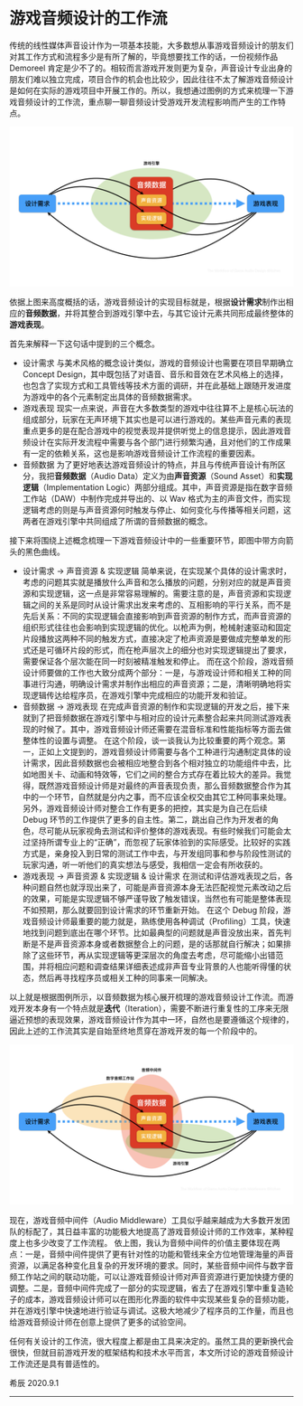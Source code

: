 # 游戏音频设计的工作流

传统的线性媒体声音设计作为一项基本技能，大多数想从事游戏音频设计的朋友们对其工作方式和流程多少是有所了解的，毕竟想要找工作的话，一份视频作品 Demoreel 肯定是少不了的。相较而言游戏开发则更为复杂，声音设计专业出身的朋友们难以独立完成，项目合作的机会也比较少，因此往往不太了解游戏音频设计是如何在实际的游戏项目中开展工作的。所以，我想通过图例的方式来梳理一下游戏音频设计的工作流，重点聊一聊音频设计受游戏开发流程影响而产生的工作特点。

![The Workflow of Game Audio Design](media/TheWorkflowOfGameAudioDesign.jpg)

依据上图来高度概括的话，游戏音频设计的实现目标就是，根据**设计需求**制作出相应的**音频数据**，并将其整合到游戏引擎中去，与其它设计元素共同形成最终整体的**游戏表现**。

首先来解释一下这句话中提到的三个概念。
* 设计需求
与美术风格的概念设计类似，游戏的音频设计也需要在项目早期确立 Concept Design，其中既包括了对语音、音乐和音效在艺术风格上的选择，也包含了实现方式和工具管线等技术方面的调研，并在此基础上跟随开发进度为游戏中的各个元素制定出具体的音频数据需求。
* 游戏表现
现实一点来说，声音在大多数类型的游戏中往往算不上是核心玩法的组成部分，玩家在无声环境下其实也是可以进行游戏的。某些声音元素的表现重点更多的是在配合游戏中的视觉表现并提供听觉上的信息提示，因此游戏音频设计在实际开发流程中需要与各个部门进行频繁沟通，且对他们的工作成果有一定的依赖关系，这也是影响游戏音频设计工作流程的重要因素。
* 音频数据
为了更好地表达游戏音频设计的特点，并且与传统声音设计有所区分，我把**音频数据**（Audio Data）定义为由**声音资源**（Sound Asset）和**实现逻辑**（Implementation Logic）两部分组成。其中，声音资源是指在数字音频工作站（DAW）中制作完成并导出的、以 Wav 格式为主的声音文件，而实现逻辑考虑的则是与声音资源何时触发与停止、如何变化与传播等相关问题，这两者在游戏引擎中共同组成了所谓的音频数据的概念。

接下来将围绕上述概念梳理一下游戏音频设计中的一些重要环节，即图中带方向箭头的黑色曲线。
* 设计需求 -> 声音资源 & 实现逻辑
简单来说，在实现某个具体的设计需求时，考虑的问题其实就是播放什么声音和怎么播放的问题，分别对应的就是声音资源和实现逻辑，这一点是非常容易理解的。需要注意的是，声音资源和实现逻辑之间的关系是同时从设计需求出发来考虑的、互相影响的平行关系，而不是先后关系：不同的实现逻辑会直接影响到声音资源的制作方式，而声音资源的组织形式往往也会影响到实现逻辑的优化。以枪声为例，枪械射速驱动和固定片段播放这两种不同的触发方式，直接决定了枪声资源是要做成完整单发的形式还是可循环片段的形式，而在枪声层次上的细分也对实现逻辑提出了要求，需要保证各个层次能在同一时刻被精准触发和停止。
而在这个阶段，游戏音频设计师要做的工作也大致分成两个部分：一是，与游戏设计师和相关工种的同事进行沟通，明确设计需求并制作出相应的声音资源；二是，清晰明确地将实现逻辑传达给程序员，在游戏引擎中完成相应的功能开发和验证。
* 音频数据 -> 游戏表现
在完成声音资源的制作和实现逻辑的开发之后，接下来就到了把音频数据在游戏引擎中与相对应的设计元素整合起来共同测试游戏表现的时候了。其中，游戏音频设计师还需要在混音标准和性能指标等方面去做整体性的设置与调整。
在这个阶段，谈一谈我认为比较重要的两个观念。第一，正如上文提到的，游戏音频设计师需要与各个工种进行沟通制定具体的设计需求，因此音频数据也会被相应地整合到各个相对独立的功能组件中去，比如地图关卡、动画和特效等，它们之间的整合方式存在着比较大的差异。我觉得，既然游戏音频设计师是对最终的声音表现负责，那么音频数据整合作为其中的一个环节，自然就是分内之事，而不应该全权交由其它工种同事来处理。另外，游戏音频设计师对整合工作有更多的把控，其实是为自己在后续 Debug 环节的工作提供了更多的自主性。第二，跳出自己作为开发者的角色，尽可能从玩家视角去测试和评价整体的游戏表现。有些时候我们可能会太过坚持所谓专业上的“正确”，而忽视了玩家体验到的实际感受。比较好的实践方式是，亲身投入到日常的测试工作中去，与开发组同事和参与阶段性测试的玩家沟通，听一听他们的真实想法与感受，我相信一定会有所收获的。
* 游戏表现 -> 声音资源 & 实现逻辑 & 设计需求
在测试和评估游戏表现之后，各种问题自然也就浮现出来了，可能是声音资源本身无法匹配视觉元素改动之后的效果，可能是实现逻辑不够严谨导致了触发错误，当然也有可能是整体表现不如预期，那么就要回到设计需求的环节重新开始。
在这个 Debug 阶段，游戏音频设计师最重要的能力就是，熟练使用各种调试（Profiling）工具，快速地找到问题到底出在哪个环节。比如最典型的问题就是声音没放出来，首先判断是不是声音资源本身或者数据整合上的问题，是的话那就自行解决；如果排除了这些环节，再从实现逻辑等更深层次的角度去考虑，尽可能缩小出错范围，并将相应问题和调查结果详细表述成非声音专业背景的人也能听得懂的状态，然后再寻找程序员或相关工种的同事来一同解决。

以上就是根据图例所示，以音频数据为核心展开梳理的游戏音频设计工作流。而游戏开发本身有一个特点就是**迭代**（Iteration），需要不断进行重复性的工序来无限逼近预想的表现效果，游戏音频设计作为其中一环，自然也是要遵循这个规律的，因此上述的工作流其实是自始至终地贯穿在游戏开发的每一个阶段中的。

![The Workflow of Game Audio Design with Middleware](media/TheWorkflowOfGameAudioDesignWithMiddleware.jpg)

现在，游戏音频中间件（Audio Middleware）工具似乎越来越成为大多数开发团队的标配了，其日益丰富的功能极大地提高了游戏音频设计师的工作效率，某种程度上也多少改变了工作流程。
依上图，我认为音频中间件的价值主要体现在两点：一是，音频中间件提供了更有针对性的功能和管线来全方位地管理海量的声音资源，以满足各种变化且复杂的开发环境的要求。同时，某些音频中间件与数字音频工作站之间的联动功能，可以让游戏音频设计师对声音资源进行更加快捷方便的调整。二是，音频中间件完成了一部分的实现逻辑，省去了在游戏引擎中重复造轮子的成本，游戏音频设计师可以在图形化界面的软件中实现某些复杂的音频功能，并在游戏引擎中快速地进行验证与调试。这极大地减少了程序员的工作量，而且也给游戏音频设计师在创意上提供了更多的试验空间。

任何有关设计的工作流，很大程度上都是由工具来决定的。虽然工具的更新换代会很快，但就目前游戏开发的框架结构和技术水平而言，本文所讨论的游戏音频设计工作流还是具有普适性的。

希辰
2020.9.1

***